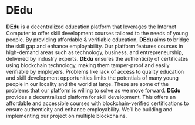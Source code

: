 # DEdu
𝐃𝐄𝐝𝐮 is a decentralized education platform that leverages the Internet Computer to offer skill development courses tailored to the needs of young people.
By providing affordable & verifiable education, 𝐃𝐄𝐝𝐮 aims to bridge the skill gap and enhance employability.
Our platform features courses in high-demand areas such as technology, business, and entrepreneurship, delivered by industry experts.
𝐃𝐄𝐝𝐮 ensures the authenticity of certificates using blockchain technology, making them tamper-proof and easily verifiable by employers.
Problems like lack of access to quality education and skill development opportunities limits the potentials of many young people in our locality and the world at large.
These are some of the problems that our platform is willing to solve as we move forward.
𝐃𝐄𝐝𝐮 provides a decentralized platform for skill development.
This offers an affordable and accessible courses with blockchain-verified certifications to ensure authenticity and enhance employability.
We’ll be building and implementing our project on multiple blockchains.
